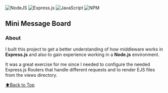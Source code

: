 ![NodeJS](https://img.shields.io/badge/node.js-6DA55F?style=for-the-badge&logo=node.js&logoColor=white) ![Express.js](https://img.shields.io/badge/express.js-%23404d59.svg?style=for-the-badge&logo=express&logoColor=%2361DAFB) ![JavaScript](https://img.shields.io/badge/javascript-%23323330.svg?style=for-the-badge&logo=javascript&logoColor=%23F7DF1E) ![NPM](https://img.shields.io/badge/NPM-%23CB3837.svg?style=for-the-badge&logo=npm&logoColor=white)

<div id="top"></div>
  
## Mini Message Board

### About

I built this project to get a better understanding of how middleware works in **Express.js** and also to gain experience working in a **Node.js** environment.

It was a great exercise for me since I needed to configure the needed Express.js Routers that handle different requests and to render EJS files from the views directory.

<a href="#top">⬆️Back to Top</a>
